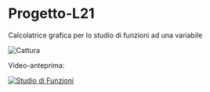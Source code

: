 # Progetto-L21
Calcolatrice grafica per lo studio di funzioni ad una variabile

![Cattura](https://user-images.githubusercontent.com/80196658/114384114-99a01a80-9b8e-11eb-9f46-ff80eaabdf83.JPG)

Video-anteprima:

[![Studio di Funzioni](http://i3.ytimg.com/vi/km-TnhGaGvE/hqdefault.jpg)](https://www.youtube.com/watch?v=km-TnhGaGvE)
